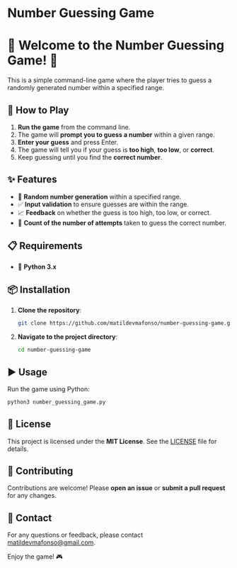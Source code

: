 # Number Guessing Game

# 🎉 Welcome to the Number Guessing Game! 🎉

This is a simple command-line game where the player tries to guess a randomly generated number within a specified range.

## 🚀 How to Play

1. **Run the game** from the command line.
2. The game will **prompt you to guess a number** within a given range.
3. **Enter your guess** and press Enter.
4. The game will tell you if your guess is **too high**, **too low**, or **correct**.
5. Keep guessing until you find the **correct number**.

## ✨ Features

- 🎲 **Random number generation** within a specified range.
- ✅ **Input validation** to ensure guesses are within the range.
- 📈 **Feedback** on whether the guess is too high, too low, or correct.
- 🔢 **Count of the number of attempts** taken to guess the correct number.

## 📋 Requirements

- 🐍 **Python 3.x**

## 📦 Installation

1. **Clone the repository**:
    ```sh
    git clone https://github.com/matildevmafonso/number-guessing-game.git
    ```
2. **Navigate to the project directory**:
    ```sh
    cd number-guessing-game
    ```

## ▶️ Usage

Run the game using Python:
```sh
python3 number_guessing_game.py
```

## 📄 License

This project is licensed under the **MIT License**. See the [LICENSE](LICENSE) file for details.

## 🤝 Contributing

Contributions are welcome! Please **open an issue** or **submit a pull request** for any changes.

## 📧 Contact

For any questions or feedback, please contact [matildevmafonso@gmail.com](mailto:matildevmafonso@gmail.com).

Enjoy the game! 🎮

